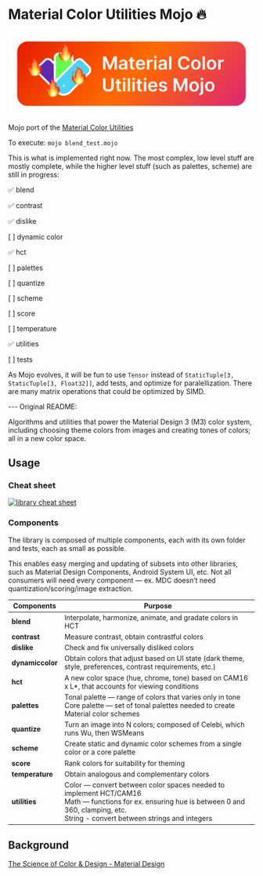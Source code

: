 # Material Color Utilities Mojo 🔥

![Image of Material Color Utilities Mojo](https://github.com/bernaferrari/material-color-utilities-mojo/raw/main/assets/readme.png)

Mojo port of the [Material Color Utilities](https://github.com/material-foundation/material-color-utilities/)

To execute: `mojo blend_test.mojo`

This is what is implemented right now. The most complex, low level stuff are mostly complete, while the higher level stuff (such as palettes, scheme) are still in progress:

✅ blend

✅ contrast

✅ dislike

[ ] dynamic color

✅ hct

[ ] palettes

[ ] quantize

[ ] scheme

[ ] score

[ ] temperature

✅ utilities

[ ] tests

As Mojo evolves, it will be fun to use `Tensor` instead of `StaticTuple[3, StaticTuple[3, Float32]]`, add tests, and optimize for paralellization. There are many matrix operations that could be optimized by SIMD.

--- Original README:

Algorithms and utilities that power the Material Design 3 (M3) color system,
including choosing theme colors from images and creating tones of colors; all in a new color space.

## Usage

### Cheat sheet

<a href="https://github.com/material-foundation/material-color-utilities/raw/main/cheat_sheet.png">
    <img alt="library cheat sheet" src="https://github.com/material-foundation/material-color-utilities/raw/main/cheat_sheet.png" style="max-width:640px;" />
</a>

### Components

The library is composed of multiple components, each with its own folder and
tests, each as small as possible.

This enables easy merging and updating of subsets into other libraries, such as
Material Design Components, Android System UI, etc. Not all consumers will need
every component — ex. MDC doesn’t need quantization/scoring/image extraction.

| Components       | Purpose                                                                                                                                                                                             |
| ---------------- | --------------------------------------------------------------------------------------------------------------------------------------------------------------------------------------------------- |
| **blend**        | Interpolate, harmonize, animate, and gradate colors in HCT                                                                                                                                          |
| **contrast**     | Measure contrast, obtain contrastful colors                                                                                                                                                         |
| **dislike**      | Check and fix universally disliked colors                                                                                                                                                           |
| **dynamiccolor** | Obtain colors that adjust based on UI state (dark theme, style, preferences, contrast requirements, etc.)                                                                                           |
| **hct**          | A new color space (hue, chrome, tone) based on CAM16 x L\*, that accounts for viewing conditions                                                                                                    |
| **palettes**     | Tonal palette — range of colors that varies only in tone <br>Core palette — set of tonal palettes needed to create Material color schemes                                                           |
| **quantize**     | Turn an image into N colors; composed of Celebi, which runs Wu, then WSMeans                                                                                                                        |
| **scheme**       | Create static and dynamic color schemes from a single color or a core palette                                                                                                                       |
| **score**        | Rank colors for suitability for theming                                                                                                                                                             |
| **temperature**  | Obtain analogous and complementary colors                                                                                                                                                           |
| **utilities**    | Color — convert between color spaces needed to implement HCT/CAM16 <br>Math — functions for ex. ensuring hue is between 0 and 360, clamping, etc. <br>String - convert between strings and integers |

## Background

[The Science of Color & Design - Material Design](https://material.io/blog/science-of-color-design)
